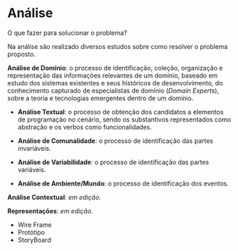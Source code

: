 # Análise

O que fazer para solucionar o problema?

Na análise são realizado diversos estudos sobre como resolver o problema proposto.

**Análise de Domínio**: o processo de identificação, coleção, organização e representação das informações relevantes de um domínio, baseado em estudo dos sistemas existentes e seus históricos de desenvolvimento, do conhecimento capturado de especialistas de domínio \(_Domain Experts_\), sobre a teoria e tecnologias emergentes dentro de um domínio.

* **Análise Textual**: o processo de obtenção dos candidatos a elementos de programação no cenário, sendo os substantivos representados como abstração e os verbos como funcionalidades.

* **Análise de Comunalidade**: o processo de identificação das partes invariáveis.

* **Análise de Variabilidade**: o processo de identificação das partes variáveis.

* **Análise de Ambiente/Mundo**: o processo de identificação dos eventos.

**Análise Contextual**: _em edição._

**Representações**: _em edição._

* Wire Frame
* Protótipo
* StoryBoard
